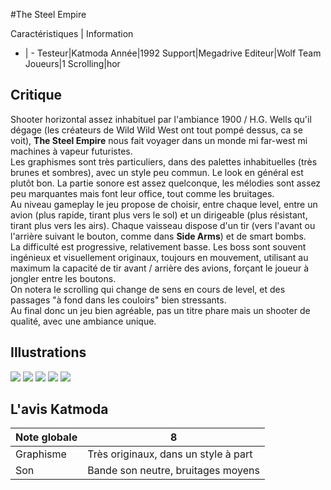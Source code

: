 #The Steel Empire

Caractéristiques | Information
- | -
Testeur|Katmoda
Année|1992
Support|Megadrive
Editeur|Wolf Team
Joueurs|1
Scrolling|hor

## Critique
Shooter horizontal assez inhabituel par l'ambiance 1900 / H.G. Wells qu'il dégage (les créateurs de Wild Wild West ont tout pompé dessus, ca se voit), <b>The Steel Empire</b> nous fait voyager dans un monde mi far-west mi machines à vapeur futuristes.<br/>Les graphismes sont très particuliers, dans des palettes inhabituelles (très brunes et sombres), avec un style peu commun. Le look en général est plutôt bon. La partie sonore est assez quelconque, les mélodies sont assez peu marquantes mais font leur office, tout comme les bruitages.<br/>Au niveau gameplay le jeu propose de choisir, entre chaque level, entre un avion (plus rapide, tirant plus vers le sol) et un dirigeable (plus résistant, tirant plus vers les airs). Chaque vaisseau dispose d'un tir (vers l'avant ou l'arrière suivant le bouton, comme dans <b>Side Arms</b>) et de smart bombs.<br/>La difficulté est progressive, relativement basse. Les boss sont souvent ingénieux et visuellement originaux, toujours en mouvement, utilisant au maximum la capacité de tir avant / arrière des avions, forçant le joueur à jongler entre les boutons.<br/>On notera le scrolling qui change de sens en cours de level, et des passages "à fond dans les couloirs" bien stressants.<br/>Au final donc un jeu bien agréable, pas un titre phare mais un shooter de qualité, avec une ambiance unique.

## Illustrations
![](http://www.shmup.com/images/thumbs/steel_em.gif)
![](http://www.shmup.com/images/thumbs/steel_em-2.gif)
![](http://www.shmup.com/images/thumbs/)
![](http://www.shmup.com/images/thumbs/)
![](http://www.shmup.com/images/thumbs/)

## L'avis Katmoda
Note globale|8
-|-
Graphisme|Très originaux, dans un style à part
Son|Bande son neutre, bruitages moyens
